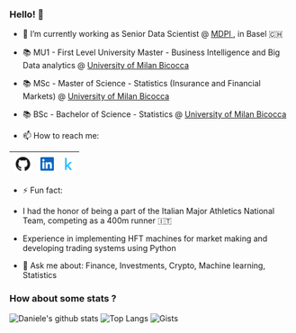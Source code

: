 ### Hello! 👋


- 🔭 I’m currently working as Senior Data Scientist @ <a href="https://www.mdpi.com/"> MDPI </a>, in Basel 🇨🇭

- 📚 MU1 - First Level University Master - Business Intelligence and Big Data analytics @ <a href="https://www.unimib.it/"> University of Milan Bicocca</a>
- 📚 MSc - Master of Science - Statistics (Insurance and Financial Markets) @ <a href="https://www.unimib.it/"> University of Milan Bicocca</a>
- 📚 BSc - Bachelor of Science - Statistics @ <a href="https://www.unimib.it/"> University of Milan Bicocca</a>

- 📫 How to reach me:

| [<img src="https://github.com/DanieleRaimondi/danieleraimondi/blob/f02a7427213cbd61d9a04e9df84c060bf7130103/github.png" alt="github logo" width="34">](https://github.com/danieleraimondi) | [<img src="https://github.com/DanieleRaimondi/danieleraimondi/blob/f02a7427213cbd61d9a04e9df84c060bf7130103/linkedin.jpeg" alt="linkedin logo" width="24">](https://it.linkedin.com/in/danieleraimondi92) | [<img src="https://github.com/DanieleRaimondi/danieleraimondi/blob/f02a7427213cbd61d9a04e9df84c060bf7130103/kaggle.png" alt="kaggle logo" width="24">](https://www.kaggle.com/danieleraimondi) | 
|---|---|---|

- ⚡ Fun fact:
- I had the honor of being a part of the Italian Major Athletics National Team, competing as a 400m runner 🇮🇹
- Experience in implementing HFT machines for market making and developing trading systems using Python
  
- 💬 Ask me about: Finance, Investments, Crypto, Machine learning, Statistics
  
### How about some stats ?
![Daniele's github stats](https://github-readme-stats.vercel.app/api?username=DanieleRaimondi&show_icons=true)
![Top Langs](https://github-readme-stats.vercel.app/api/top-langs/?username=DanieleRaimondi&layout=compact)
![Gists](https://gists-readme.yizack.com/api?user=DanieleRaimondi)
